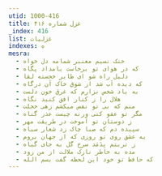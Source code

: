 ```yaml
---
utid: 1000-416
title: غزل شماره ۴۱۶
_index: 416
list: غزلیات
indexes: ه
mesra:
  - خنک نسیم معنبر شمامه دل خواه
  - که در هوای تو برخاست بامداد پگاه
  - دلیل راه شو ای طایر خجسته لقا
  - که دیده آب شد از شوق خاک آن درگاه
  - به یاد شخص نزارم که غرق خون دلست
  - هلال را ز کنار افق کنید نگاه
  - منم که بی تو نفس میکشم زهی خجلت
  - مگر تو عفو کنی ورنه چیست عذر گناه
  - ز دوستان تو آموخت در طریقت مهر
  - سپیده دم که صبا چاک زد شعار سیاه
  - به عشق روی تو روزی که از جهان بروم
  - ز تربتم بِدَمَد سرخ گل به جای گیاه
  - مده به خاطر نازک ملالت از من زود
  - که حافظ تو خود این لحظه گفت بسم الله
---
```

